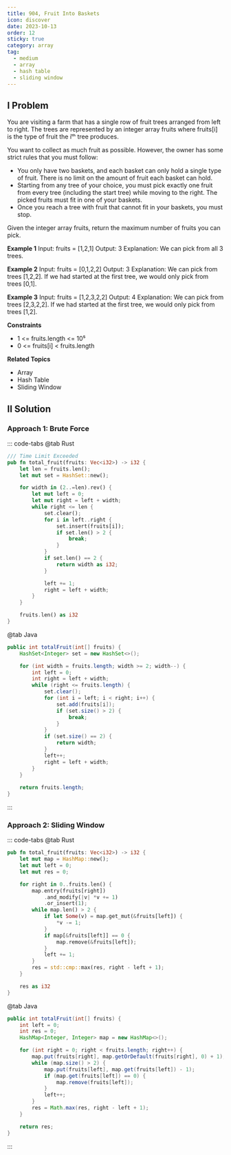 ```yaml
---
title: 904, Fruit Into Baskets
icon: discover
date: 2023-10-13
order: 12
sticky: true
category: array
tag: 
  - medium
  - array
  - hash table
  - sliding window
---
```


## I Problem
You are visiting a farm that has a single row of fruit trees arranged from left to right. The trees are represented by an integer array fruits where fruits[i] is the type of fruit the iᵗʰ tree produces.

You want to collect as much fruit as possible. However, the owner has some strict rules that you must follow:

- You only have two baskets, and each basket can only hold a single type of fruit. There is no limit on the amount of fruit each basket can hold.
- Starting from any tree of your choice, you must pick exactly one fruit from every tree (including the start tree) while moving to the right. The picked fruits must fit in one of your baskets.
- Once you reach a tree with fruit that cannot fit in your baskets, you must stop.

Given the integer array fruits, return the maximum number of fruits you can pick.

**Example 1**
Input: fruits = [1,2,1]
Output: 3
Explanation: We can pick from all 3 trees.

**Example 2**
Input: fruits = [0,1,2,2]
Output: 3
Explanation: We can pick from trees [1,2,2]. If we had started at the first tree, we would only pick from trees [0,1].

**Example 3**
Input: fruits = [1,2,3,2,2]
Output: 4
Explanation: We can pick from trees [2,3,2,2]. If we had started at the first tree, we would only pick from trees [1,2].

**Constraints**

- 1 <= fruits.length <= 10⁵
- 0 <= fruits[i] < fruits.length

**Related Topics**

- Array
- Hash Table
- Sliding Window

## II Solution
### Approach 1: Brute Force
::: code-tabs
@tab Rust
```rust
/// Time Limit Exceeded
pub fn total_fruit(fruits: Vec<i32>) -> i32 {
    let len = fruits.len();
    let mut set = HashSet::new();

    for width in (2..=len).rev() {
        let mut left = 0;
        let mut right = left + width;
        while right <= len {
            set.clear();
            for i in left..right {
                set.insert(fruits[i]);
                if set.len() > 2 {
                    break;
                }
            }
            if set.len() == 2 {
                return width as i32;
            }

            left += 1;
            right = left + width;
        }
    }

    fruits.len() as i32
}
```

@tab Java
```java
public int totalFruit(int[] fruits) {
    HashSet<Integer> set = new HashSet<>();

    for (int width = fruits.length; width >= 2; width--) {
        int left = 0;
        int right = left + width;
        while (right <= fruits.length) {
            set.clear();
            for (int i = left; i < right; i++) {
                set.add(fruits[i]);
                if (set.size() > 2) {
                    break;
                }
            }
            if (set.size() == 2) {
                return width;
            }
            left++;
            right = left + width;
        }
    }
    
    return fruits.length;
}
```
:::

### Approach 2: Sliding Window
::: code-tabs
@tab Rust
```rust
pub fn total_fruit(fruits: Vec<i32>) -> i32 {
    let mut map = HashMap::new();
    let mut left = 0;
    let mut res = 0;

    for right in 0..fruits.len() {
        map.entry(fruits[right])
            .and_modify(|v| *v += 1)
            .or_insert(1);
        while map.len() > 2 {
            if let Some(v) = map.get_mut(&fruits[left]) {
                *v -= 1;
            }
            if map[&fruits[left]] == 0 {
                map.remove(&fruits[left]);
            }
            left += 1;
        }
        res = std::cmp::max(res, right - left + 1);
    }

    res as i32
}
```

@tab Java
```java
public int totalFruit(int[] fruits) {
    int left = 0;
    int res = 0;
    HashMap<Integer, Integer> map = new HashMap<>();

    for (int right = 0; right < fruits.length; right++) {
        map.put(fruits[right], map.getOrDefault(fruits[right], 0) + 1);
        while (map.size() > 2) {
            map.put(fruits[left], map.get(fruits[left]) - 1);
            if (map.get(fruits[left]) == 0) {
                map.remove(fruits[left]);
            }
            left++;
        }
        res = Math.max(res, right - left + 1);
    }

    return res;
}
```
:::